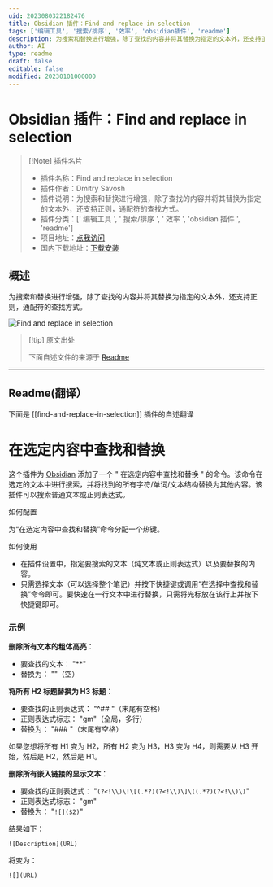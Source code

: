 ```yaml
---
uid: 2023080322182476
title: Obsidian 插件：Find and replace in selection
tags: ['编辑工具', '搜索/排序', '效率', 'obsidian插件', 'readme']
description: 为搜索和替换进行增强，除了查找的内容并将其替换为指定的文本外，还支持正则，通配符的查找方式。
author: AI
type: readme
draft: false
editable: false
modified: 20230101000000
---
```


# Obsidian 插件：Find and replace in selection

> [!Note] 插件名片
> - 插件名称：Find and replace in selection
> - 插件作者：Dmitry Savosh
> - 插件说明：为搜索和替换进行增强，除了查找的内容并将其替换为指定的文本外，还支持正则，通配符的查找方式。
> - 插件分类：[' 编辑工具 ', ' 搜索/排序 ', ' 效率 ', 'obsidian 插件 ', 'readme']
> - 项目地址：[点我访问](https://github.com/dy-sh/obsidian-find-and-replace-in-selection)
> - 国内下载地址：[下载安装](https://pkmer.cn/products/plugin/pluginMarket/?find-and-replace-in-selection)

## 概述

为搜索和替换进行增强，除了查找的内容并将其替换为指定的文本外，还支持正则，通配符的查找方式。

![Find and replace in selection](https://cdn.pkmer.cn/covers/find-and-replace-in-selection.PNG!pkmer)

> [!tip] 原文出处
>
>下面自述文件的来源于 [Readme](https://ghproxy.net/https://raw.githubusercontent.com/dy-sh/obsidian-find-and-replace-in-selection/master/README.md)

---

## Readme(翻译）

下面是 [[find-and-replace-in-selection]] 插件的自述翻译

# 在选定内容中查找和替换

这个插件为 [Obsidian](https://obsidian.md/) 添加了一个 " 在选定内容中查找和替换 " 的命令。该命令在选定的文本中进行搜索，并将找到的所有字符/单词/文本结构替换为其他内容。该插件可以搜索普通文本或正则表达式。

如何配置

为“在选定内容中查找和替换”命令分配一个热键。

如何使用

- 在插件设置中，指定要搜索的文本（纯文本或正则表达式）以及要替换的内容。
- 只需选择文本（可以选择整个笔记）并按下快捷键或调用“在选择中查找和替换”命令即可。要快速在一行文本中进行替换，只需将光标放在该行上并按下快捷键即可。

### 示例

**删除所有文本的粗体高亮**：

- 要查找的文本： "**"
- 替换为： ""（空）

**将所有 H2 标题替换为 H3 标题**：

- 要查找的正则表达式： "^## "（末尾有空格）
- 正则表达式标志： "gm"（全局，多行）
- 替换为： "### "（末尾有空格）

如果您想将所有 H1 变为 H2，所有 H2 变为 H3，H3 变为 H4，则需要从 H3 开始，然后是 H2，然后是 H1。

**删除所有嵌入链接的显示文本**：

- 要查找的正则表达式： "```(?<!\\)\!\[(.*?)(?<!\\)\]\((.*?)(?<!\\)\)```"
- 正则表达式标志： "gm"
- 替换为： "```![]($2)```"

结果如下：

```![Description](URL)```

将变为：

```![](URL)```

